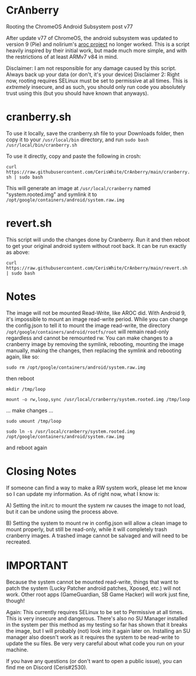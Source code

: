 # CrAnberry
Rooting the ChromeOS Android Subsystem post v77

After update v77 of ChromeOS, the android subsystem was updated to version 9 (Pie) and nolirium's [aroc project](https://github.com/nolirium/aroc) no longer worked. This is a script heavily inspired by their initial work, but made much more simple, and with the restrictions of at least ARMv7 v84 in mind.

Disclaimer: I am not responsible for any damage caused by this script. Always back up your data (or don't, it's your device)
Disclaimer 2: Right now, rooting requires SELinux must be set to permissive at all times. This is *extremely* insecure, and as such, you should only run code you absolutely trust using this (but you should have known that anyways).

# cranberry.sh

To use it locally, save the cranberry.sh file to your Downloads folder, then copy it to your `/usr/local/bin` directory, and run `sudo bash /usr/local/bin/cranberry.sh`

To use it directly, copy and paste the following in crosh: 

`curl https://raw.githubusercontent.com/CerisWhite/CrAnberry/main/cranberry.sh | sudo bash`

This will generate an image at `/usr/local/cranberry` named "system.rooted.img" and symlink it to `/opt/google/containers/android/system.raw.img`

# revert.sh

This script will undo the changes done by Cranberry. Run it and then reboot to get your original android system without root back. It can be run exactly as above:

`curl https://raw.githubusercontent.com/CerisWhite/CrAnberry/main/revert.sh | sudo bash`

# Notes

The image will not be mounted Read-Write, like AROC did. With Android 9, it's impossible to mount an image read-write period. While you can change the config.json to tell it to mount the image read-write, the directory `/opt/google/containers/android/rootfs/root` will remain read-only regardless and cannot be remounted rw.
You can make changes to a cranberry image by removing the symlink, rebooting, mounting the image manually, making the changes, then replacing the symlink and rebooting again, like so:


`sudo rm /opt/google/containers/android/system.raw.img`

then reboot

`mkdir /tmp/loop`

`mount -o rw,loop,sync /usr/local/cranberry/system.rooted.img /tmp/loop`

... make changes ...

`sudo umount /tmp/loop`

`sudo ln -s /usr/local/cranberry/system.rooted.img /opt/google/containers/android/system.raw.img`

and reboot again

# Closing Notes
If someone can find a way to make a RW system work, please let me know so I can update my information. As of right now, what I know is:

A) Setting the init.rc to mount the system rw causes the image to not load, but it can be undone using the process above.

B) Setting the system to mount rw in config.json will allow a clean image to mount properly, but still be read-only, while it will completely trash cranberry images. A trashed image cannot be salvaged and will need to be recreated.

# IMPORTANT
Because the system cannot be mounted read-write, things that want to patch the system (Lucky Patcher android patches, Xposed, etc.) will not work. Other root apps (GameGuardian, SB Game Hacker) will work just fine, though!

Again: This currently requires SELinux to be set to Permissive at all times. This is very insecure and dangerous. There's also no SU Manager installed in the system per this method as my testing so far has shown that it breaks the image, but I will probably (not) look into it again later on. Installing an SU manager also doesn't work as it requires the system to be read-write to update the su files. Be very very careful about what code you run on your machine.

If you have any questions (or don't want to open a public issue), you can find me on Discord (Ceris#2530).
